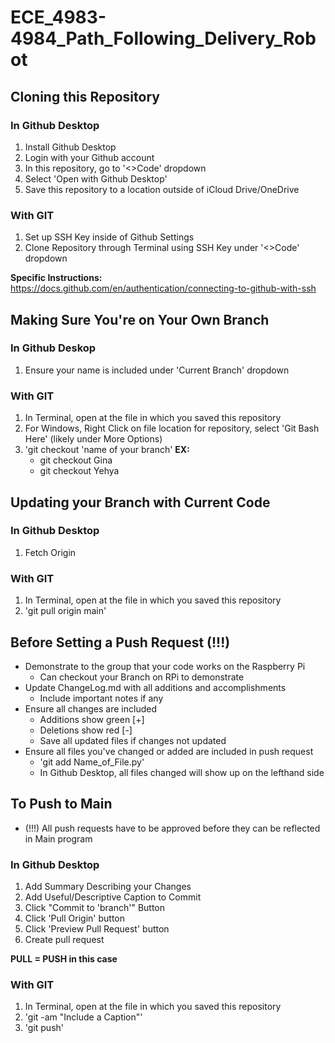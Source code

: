 # ECE_4983-4984_Path_Following_Delivery_Robot

## Cloning this Repository

### In Github Desktop 
1. Install Github Desktop
2. Login with your Github account
3. In this repository, go to '<>Code' dropdown
4. Select 'Open with Github Desktop'
5. Save this repository to a location outside of iCloud Drive/OneDrive

### With GIT
1. Set up SSH Key inside of Github Settings
2. Clone Repository through Terminal using SSH Key under '<>Code' dropdown

**Specific Instructions:** https://docs.github.com/en/authentication/connecting-to-github-with-ssh


## Making Sure You're on Your Own Branch

### In Github Deskop
1. Ensure your name is included under 'Current Branch' dropdown

### With GIT
1. In Terminal, open at the file in which you saved this repository
2. For Windows, Right Click on file location for repository, select 'Git Bash Here' (likely under More Options)
3. 'git checkout 'name of your branch'
**EX:**
    - git checkout Gina
    - git checkout Yehya

## Updating your Branch with Current Code

### In Github Desktop 
1. Fetch Origin

### With GIT
1. In Terminal, open at the file in which you saved this repository
2. 'git pull origin main' 

## Before Setting a Push Request (!!!)
* Demonstrate to the group that your code works on the Raspberry Pi
    - Can checkout your Branch on RPi to demonstrate
* Update ChangeLog.md with all additions and accomplishments
    - Include important notes if any
* Ensure all changes are included 
    - Additions show green [+]
    - Deletions show red [-]
    - Save all updated files if changes not updated 
* Ensure all files you've changed or added are included in push request
    - 'git add Name_of_File.py'
    - In Github Desktop, all files changed will show up on the lefthand side

## To Push to Main 
* (!!!) All push requests have to be approved before they can be reflected in Main program

### In Github Desktop 
1. Add Summary Describing your Changes
2. Add Useful/Descriptive Caption to Commit
3. Click "Commit to 'branch'" Button
4. Click 'Pull Origin' button
5. Click 'Preview Pull Request' button
6. Create pull request 

**PULL = PUSH in this case**

### With GIT
1. In Terminal, open at the file in which you saved this repository
2. 'git -am "Include a Caption"'
3. 'git push' 

